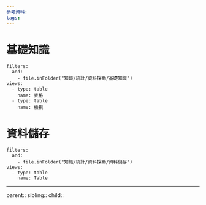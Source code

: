 ```yaml
---
參考資料:
tags:
---
```

# 基礎知識
```base
filters:
  and:
    - file.inFolder("知識/統計/資料探勘/基礎知識")
views:
  - type: table
    name: 表格
  - type: table
    name: 檢視
```

# 資料儲存
```base
filters:
  and:
    - file.inFolder("知識/統計/資料探勘/資料儲存")
views:
  - type: table
    name: Table
```
- - -
parent::
sibling::
child::